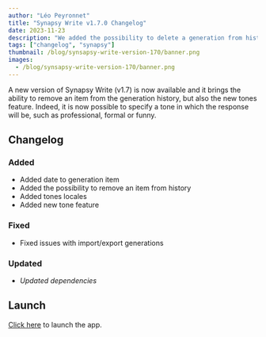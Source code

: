 ```yaml
---
author: "Léo Peyronnet"
title: "Synapsy Write v1.7.0 Changelog"
date: 2023-11-23
description: "We added the possibility to delete a generation from history and more."
tags: ["changelog", "synapsy"]
thumbnail: /blog/synsapsy-write-version-170/banner.png
images:
  - /blog/synsapsy-write-version-170/banner.png
---
```


A new version of Synapsy Write (v1.7) is now available and it brings the ability to remove an item from the generation history, but also the new tones feature. Indeed, it is now possible to specify a tone in which the response will be, such as professional, formal or funny.

## Changelog

### Added

- Added date to generation item
- Added the possibility to remove an item from history
- Added tones locales
- Added new tone feature

### Fixed

- Fixed issues with import/export generations

### Updated

- _Updated dependencies_

## Launch

[Click here](https://write.peyronnet.group) to launch the app.
